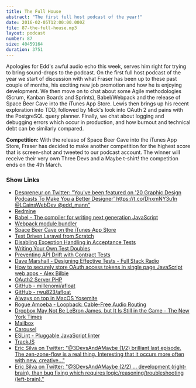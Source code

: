 ```yaml
---
title: The Full House
abstract: "The first full host podcast of the year!"
date: 2016-02-05T12:00:00.000Z
file: 87-the-full-house.mp3
layout: podcast
number: 87
size: 40459164
duration: 3751
---
```


Apologies for Edd's awful audio echo this week, serves him right for trying to bring sound-drops to the podcast.
On the first full host podcast of the year we start of discussion with what Fraser has been up to these past couple of months, his exciting new job promotion and how he is enjoying development.
We then move on to chat about some Agile methodologies (Scrum, Kanban Boards and Sprints), Babel/Webpack and the release of Space Beer Cave into the iTunes App Store.
Lewis then brings up his recent exploration into TDD, followed by Mick's look into OAuth 2 and pains with the PostgreSQL query planner.
Finally, we chat about logging and debugging errors which occur in production, and how burnout and technical debt can be similarly compared.

**Competition:** With the release of Space Beer Cave into the iTunes App Store, Fraser has decided to make another competition for the highest score that is screen-shot and tweeted to our podcast account.
The winner will receive their very own Three Devs and a Maybe t-shirt! the competition ends on the 4th March.

### Show Links

- [Despreneur on Twitter: "You've been featured on '20 Graphic Design Podcasts To Make You a Better Designer' https://t.co/DhxmNY3u1n @LCainsWebDev @edd_mann"](https://twitter.com/despreneur/status/694854092649304064)
- [Redmine](http://www.redmine.org/)
- [Babel - The compiler for writing next generation JavaScript](http://babeljs.io/)
- [Webpack module bundler](http://webpack.github.io/)
- [Space Beer Cave on the iTunes App Store](https://itunes.apple.com/gb/app/space-beer-cave/id1080186646)
- [Test Driven Laravel from Scratch](http://adamwathan.me/2016/01/11/test-driven-laravel-from-scratch/)
- [Disabling Exception Handling in Acceptance Tests](http://adamwathan.me/2016/01/21/disabling-exception-handling/)
- [Writing Your Own Test Doubles](http://adamwathan.me/2016/01/25/writing-your-own-test-doubles/)
- [Preventing API Drift with Contract Tests](http://adamwathan.me/2016/02/01/preventing-api-drift-with-contract-tests/)
- [Dave Marshall - Designing Effective Tests - Full Stack Radio](http://www.fullstackradio.com/19)
- [How to securely store OAuth access tokens in single page JavaScript web apps - Alex Bilbie](http://alexbilbie.com/2013/09/securely-store-access-tokens-in-single-page-web-app/)
- [OAuth2 Server PHP](http://bshaffer.github.io/oauth2-server-php-docs/)
- [GitHub - millenomi/afloat](https://github.com/millenomi/afloat/)
- [GitHub - rwu823/afloat](https://github.com/rwu823/afloat)
- [Always on top in MacOS Yosemite](http://www.perfectlyrandom.org/2015/01/31/always-on-top-in-macos-yosemite/)
- [Rogue Amoeba - Loopback: Cable-Free Audio Routing](https://www.rogueamoeba.com/loopback/)
- [Dropbox May Not Be LeBron James, but It Is Still in the Game - The New York Times](http://www.nytimes.com/2016/02/04/technology/dropbox-may-not-be-lebron-james-but-it-is-still-in-the-game.html?_r=0)
- [Mailbox](https://www.mailboxapp.com/)
- [Carousel](https://carousel.dropbox.com/)
- [ESLint - Pluggable JavaScript linter](http://eslint.org/)
- [TrackJS](https://trackjs.com/)
- [Eric Silva on Twitter: "@3DevsAndAMaybe (1/2) brilliant last episode. The zen-zone-flow is a real thing. Interesting that it occurs more often with new, creative..."](https://twitter.com/ericjsilva/status/693087940692590592)
- [Eric Silva on Twitter: "@3DevsAndAMaybe (2/2) … development (right-brain), than bug fixing which requires logic/reasoning/troubleshooting (left-brain)."](https://twitter.com/ericjsilva/status/693088011085594624)
